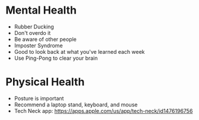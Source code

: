 # Mental Health

- Rubber Ducking
- Don't overdo it
- Be aware of other people
- Imposter Syndrome
- Good to look back at what you've learned each week
- Use Ping-Pong to clear your brain

# Physical Health

- Posture is important
- Recommend a laptop stand, keyboard, and mouse
- Tech Neck app: https://apps.apple.com/us/app/tech-neck/id1476196756
